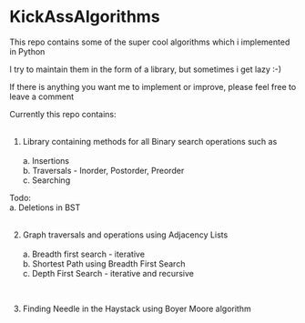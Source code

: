 KickAssAlgorithms
=================

This repo contains some of the super cool algorithms which i implemented in Python <br>

I try to maintain them in the form of a library, but sometimes i get lazy :-) <br> 

If there is anything you want me to implement or improve, please feel free to leave a comment <br>

Currently this repo contains: <br><br>
1. Library containing methods for all Binary search operations such as<br><br>
a. Insertions<br>
b. Traversals - Inorder, Postorder, Preorder <br>
c. Searching <br>

Todo:<br>
a. Deletions in BST<br>
<br>

2. Graph traversals and operations using Adjacency Lists<br><br>
a. Breadth first search - iterative<br>
b. Shortest Path using Breadth First Search <br>
c. Depth First Search - iterative and recursive<br>

<br>

3. Finding Needle in the Haystack using Boyer Moore algorithm<br>
